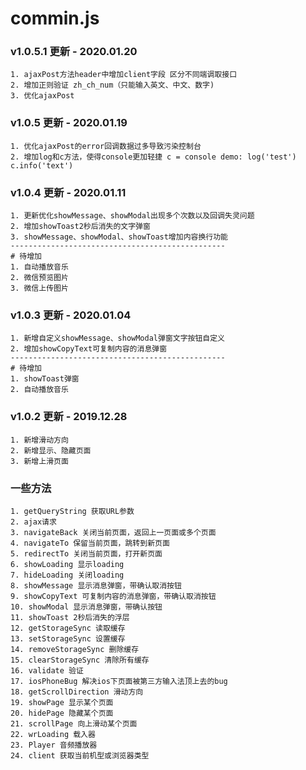 # commin.js
### v1.0.5.1 更新 - 2020.01.20
```angular2
1. ajaxPost方法header中增加client字段 区分不同端调取接口
2. 增加正则验证 zh_ch_num（只能输入英文、中文、数字)
3. 优化ajaxPost
```

### v1.0.5 更新 - 2020.01.19
```
1. 优化ajaxPost的error回调数据过多导致污染控制台
2. 增加log和c方法，使得console更加轻捷 c = console demo: log('test') c.info('text')
```

### v1.0.4 更新 - 2020.01.11
```$xslt
1. 更新优化showMessage、showModal出现多个次数以及回调失灵问题
2. 增加showToast2秒后消失的文字弹窗
3. showMessage、showModal、showToast增加内容换行功能
------------------------------------------------
# 待增加
1. 自动播放音乐
2. 微信预览图片
3. 微信上传图片
```
### v1.0.3 更新 - 2020.01.04
```$xslt
1. 新增自定义showMessage、showModal弹窗文字按钮自定义
2. 增加showCopyText可复制内容的消息弹窗
------------------------------------------------
# 待增加
1. showToast弹窗
2. 自动播放音乐
```

### v1.0.2 更新 - 2019.12.28
```
1. 新增滑动方向
2. 新增显示、隐藏页面
3. 新增上滑页面
```

### 一些方法
```$xslt
1. getQueryString 获取URL参数
2. ajax请求
3. navigateBack 关闭当前页面，返回上一页面或多个页面
4. navigateTo 保留当前页面，跳转到新页面
5. redirectTo 关闭当前页面，打开新页面
6. showLoading 显示loading
7. hideLoading 关闭loading
8. showMessage 显示消息弹窗，带确认取消按钮
9. showCopyText 可复制内容的消息弹窗，带确认取消按钮
10. showModal 显示消息弹窗，带确认按钮
11. showToast 2秒后消失的浮层
12. getStorageSync 读取缓存
13. setStorageSync 设置缓存
14. removeStorageSync 删除缓存
15. clearStorageSync 清除所有缓存
16. validate 验证
17. iosPhoneBug 解决ios下页面被第三方输入法顶上去的bug
18. getScrollDirection 滑动方向
19. showPage 显示某个页面
20. hidePage 隐藏某个页面
21. scrollPage 向上滑动某个页面
22. wrLoading 载入器
23. Player 音频播放器
24. client 获取当前机型或浏览器类型
```
